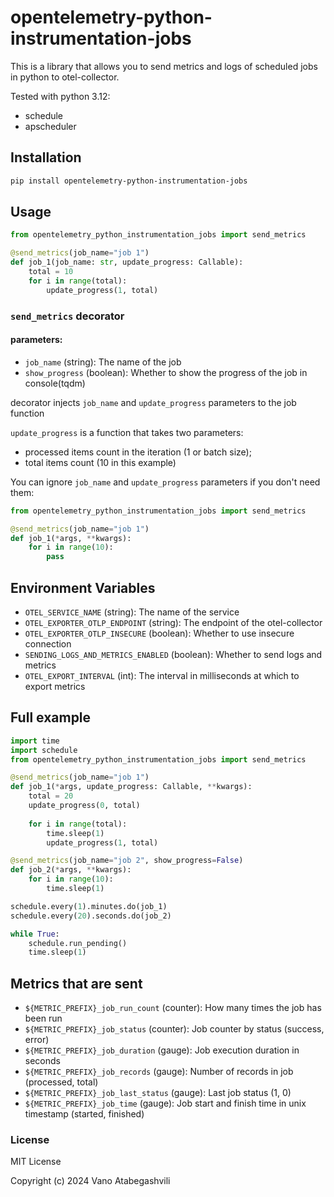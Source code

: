 # opentelemetry-python-instrumentation-jobs
This is a library that allows you to send metrics and logs of scheduled jobs in python to otel-collector.

Tested with python 3.12:
- schedule
- apscheduler

## Installation

```bash
pip install opentelemetry-python-instrumentation-jobs
```

## Usage

```python
from opentelemetry_python_instrumentation_jobs import send_metrics

@send_metrics(job_name="job 1")
def job_1(job_name: str, update_progress: Callable):
    total = 10
    for i in range(total):
        update_progress(1, total)
```

### `send_metrics` decorator

#### parameters:

- `job_name` (string): The name of the job
- `show_progress` (boolean): Whether to show the progress of the job in console(tqdm)

decorator injects `job_name` and `update_progress` parameters to the job function

`update_progress` is a function that takes two parameters:
- processed items count in the iteration (1 or batch size);
- total items count (10 in this example)

You can ignore `job_name` and `update_progress` parameters if you don't need them:

```python
from opentelemetry_python_instrumentation_jobs import send_metrics

@send_metrics(job_name="job 1")
def job_1(*args, **kwargs):
    for i in range(10):
        pass
```

## Environment Variables

- `OTEL_SERVICE_NAME` (string): The name of the service
- `OTEL_EXPORTER_OTLP_ENDPOINT` (string): The endpoint of the otel-collector
- `OTEL_EXPORTER_OTLP_INSECURE` (boolean): Whether to use insecure connection
- `SENDING_LOGS_AND_METRICS_ENABLED` (boolean): Whether to send logs and metrics
- `OTEL_EXPORT_INTERVAL` (int): The interval in milliseconds at which to export metrics

## Full example

```python
import time
import schedule
from opentelemetry_python_instrumentation_jobs import send_metrics

@send_metrics(job_name="job 1")
def job_1(*args, update_progress: Callable, **kwargs):
    total = 20
    update_progress(0, total)
    
    for i in range(total):
        time.sleep(1)
        update_progress(1, total)

@send_metrics(job_name="job 2", show_progress=False)
def job_2(*args, **kwargs): 
    for i in range(10):
        time.sleep(1)

schedule.every(1).minutes.do(job_1)
schedule.every(20).seconds.do(job_2)

while True:
    schedule.run_pending()
    time.sleep(1)
```


## Metrics that are sent

- `${METRIC_PREFIX}_job_run_count` (counter): How many times the job has been run
- `${METRIC_PREFIX}_job_status` (counter): Job counter by status (success, error)
- `${METRIC_PREFIX}_job_duration` (gauge): Job execution duration in seconds
- `${METRIC_PREFIX}_job_records` (gauge): Number of records in job (processed, total)
- `${METRIC_PREFIX}_job_last_status` (gauge): Last job status (1, 0)
- `${METRIC_PREFIX}_job_time` (gauge): Job start and finish time in unix timestamp (started, finished)


### License

MIT License

Copyright (c) 2024 Vano Atabegashvili
